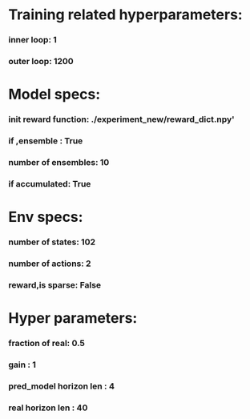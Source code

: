 # Training related hyperparameters:

### inner loop: 1
### outer loop: 1200

# Model specs:

### init reward function: ./experiment_new/reward_dict.npy'
### if ,ensemble : True
### number of ensembles: 10
### if accumulated: True

# Env specs:

### number of states: 102
### number of actions: 2
### reward,is sparse: False

# Hyper parameters:

### fraction of real: 0.5
### gain : 1
### pred_model horizon len : 4
### real horizon len : 40